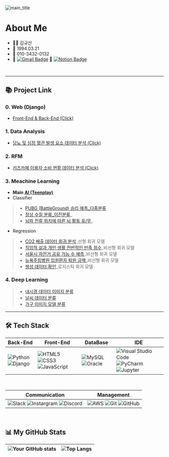 ![main_title](https://github.com/kimgusan/kimgusan/assets/156397911/081a7f3e-6b2f-4630-a769-3f7c9df34709)


# About Me
- 🙋‍♂️ 김규산
- 🎊 1994.03.21 
- 📱 010-3432-0132
- 📧 [![Gmail Badge](https://img.shields.io/badge/Gmail-d14836?style=flat-square&logo=Gmail&logoColor=white&link=mailto:seinee114@gmail.com)](mailto:kimkyusan94@gmail.com) 📗 [![Notion Badge](https://img.shields.io/badge/Notion-00000?style=round-square&logo=Notion&logoColor=white)]()

<br/>

<hr>

## 📚 Project Link 
### 0. Web (Django)
- [Front-End & Back-End (Click)](https://github.com/kimgusan/teenplay_server/blob/master/README.md)


### 1. Data Analysis
- [당뇨 및 심장 혈관 발생 요소 데이터 분석 (Click)](https://github.com/kimgusan/Data_Analysis/blob/master/project/research_pdf/%EB%8D%B0%EC%9D%B4%ED%84%B0%EB%B6%84%EC%84%9D%20%ED%94%84%EB%A1%9C%EC%A0%9D%ED%8A%B8%20%EB%B3%B4%EA%B3%A0%EC%84%9C.pdf)


### 2. RFM
- [키즈카페 이용자 소비 현황 데이터 분석 (Click)](https://github.com/kimgusan/Data_Analysis/blob/master/project/research_pdf/RFM%20%ED%94%84%EB%A1%9C%EC%A0%9D%ED%8A%B8%20%EB%B3%B4%EA%B3%A0%EC%84%9C.pdf)

### 3. Meachine Learning
- **Main** [**AI (Teenplay)**](https://github.com/kimgusan/teenplay_server/blob/master/README_ai_project.md)
- Classifier
> - [PUBG (BattleGround) 승리 예측_다중분류](https://github.com/kimgusan/Machine_Learning/blob/master/b_classifier/project/project_PUBG.ipynb)
> - [정상 수질 분류_이진분류](https://github.com/kimgusan/Machine_Learning/blob/master/b_classifier/project/project_water.ipynb)_
> - [뇌파 전류 위치에 따른 뇌 활동 유/무](https://github.com/kimgusan/Machine_Learning/blob/master/b_classifier/project/project_EEG.ipynb)_

- Regression
> - [CO2 배출 데이터 회귀 분석](https://github.com/kimgusan/Machine_Learning/blob/master/c_regression/project/linear_regression_project/linear_regression_project.ipynb)_선형 회귀 모델
> - [직업적 삶과 개인 생활 전반적인 만족 점수](https://github.com/kimgusan/Machine_Learning/blob/master/c_regression/project/regression_project/p_regression_01/README.md)_비선형 회귀 모델
> - [서울시 자전거 공유 가능 수 예측](https://github.com/kimgusan/Machine_Learning/blob/master/c_regression/project/regression_project/p_regression_02/README.md)_비선형 회귀 모델
> - [뉴욕주립병원 입원환자 퇴원 금액](https://github.com/kimgusan/Machine_Learning/blob/master/c_regression/project/regression_project/p_regression_03/README.md)_비선형 회귀 모델
> - [쌍성 데이터 확인](https://github.com/kimgusan/Machine_Learning/blob/master/c_regression/project/regression_project/p_regression_03/README.md)_로지스틱 회귀 모델
  
### 4. Deep Learning
> - [내시경 데이터 이미지 분류](https://github.com/kimgusan/Deep_learning/blob/master/f_pretrained_model/%08z_project01_real.ipynb)
> - [날씨 데이터 분류](https://github.com/kimgusan/Deep_learning/blob/master/f_pretrained_model/z_project02_real.ipynb)
> - [가구 이미지 모델 분류](https://github.com/kimgusan/Deep_learning/blob/master/f_pretrained_model/z_project03_real_another.ipynb)

<!-- ### 5. Time Series -->

<hr>

## 🛠️ Tech Stack

| Back-End | Front-End | DataBase | IDE |
|----------|-----------|---------------|-----|
| ![Python](https://img.shields.io/badge/Python-3776AB?style=plastic&logo=Python&logoColor=white) ![Django](https://img.shields.io/badge/Django-092E20?style=plastic&logo=Django&logoColor=white) | ![HTML5](https://img.shields.io/badge/HTML5-E34F26?style=plastic&logo=html5&logoColor=white) ![CSS3](https://img.shields.io/badge/CSS3-1572B6?style=plastic&logo=css3&logoColor=white) ![JavaScript](https://img.shields.io/badge/JavaScript-F7DF1E?style=plastic&logo=JavaScript&logoColor=black) | ![MySQL](https://img.shields.io/badge/MySQL-4479A1?style=plastic&logo=MySQL&logoColor=white) ![Oracle](https://img.shields.io/badge/Oracle-f80000?style=plastic&logo=Oracle&logoColor=white) | ![Visual Studio Code](https://img.shields.io/badge/Visual%20Studio%20Code-007ACC?style=plastic&logo=Visual%20Studio%20Code&logoColor=white) ![PyCharm](https://img.shields.io/badge/PyCharm-000000?style=plastic&logo=PyCharm&logoColor=white)  ![Jupyter](https://img.shields.io/badge/Jupyter-F37626?style=plastic&logo=PyCharm&logoColor=white)|
<br/>

| Communication | Management|
|----------|-----------|
| ![Slack](https://img.shields.io/badge/Slack-4a15fb?style=plastic&logo=Slack&logoColor=white) ![Instargram](https://img.shields.io/badge/Instagram-ff69b4?style=plastic&logo=Instagram&logoColor=white)  ![Discord](https://img.shields.io/badge/Discord-5865F2?style=plastic&logo=Discord&logoColor=white) | ![AWS](https://img.shields.io/badge/AWS-232F3E?style=plastic&logo=Amazon%20AWS&logoColor=white) ![Git](https://img.shields.io/badge/Git-F05032?style=plastic&logo=Git&logoColor=white) ![GitHub](https://img.shields.io/badge/GitHub-181717?style=plastic&logo=GitHub&logoColor=white) 

<br/>

## 📊 My GitHub Stats

| ![Your GitHub stats](https://github-readme-stats.vercel.app/api?username=kimgusan&show_icons=true&theme=radical) | ![Top Langs](https://github-readme-stats.vercel.app/api/top-langs/?username=kimgusan&layout=compact) |
| ------------------------------------------------------------------------------------------------------------- | ---------------------------------------------------------------------------------------------------- |
